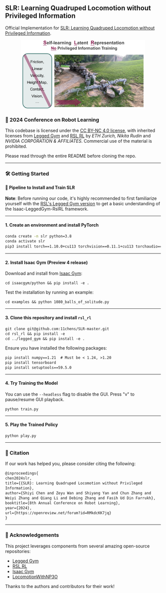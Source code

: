 ## SLR: Learning Quadruped Locomotion without Privileged Information

Official Implementation for [SLR: Learning Quadruped Locomotion without Privileged Information](https://11chens.github.io/SLR/).

<div align="center">   <img src="./imgs/main.png" alt="main" width="400" /> </div>

### 🌟 2024 Conference on Robot Learning

This codebase is licensed under the [CC BY-NC 4.0 license](https://creativecommons.org/licenses/by-nc/4.0/deed.en), with inherited licenses from [Legged Gym](training/legged_gym) and [RSL RL](training/rsl_rl) by _ETH Zurich, Nikita Rudin_ and _NVIDIA CORPORATION & AFFILIATES_. Commercial use of the material is prohibited.

Please read through the entire README before cloning the repo.

---

### 🛠️ Getting Started

#### 🚀 Pipeline to Install and Train SLR

**Note**: Before running our code, it's highly recommended to first familiarize yourself with the [RSL's Legged Gym version](https://github.com/leggedrobotics/legged_gym) to get a basic understanding of the Isaac-LeggedGym-RslRL framework.

---

#### 1. Create an environment and install PyTorch

```bash
conda create -n slr python=3.8
conda activate slr
pip3 install torch==1.10.0+cu113 torchvision==0.11.1+cu113 torchaudio==0.10.0+cu113 -f https://download.pytorch.org/whl/cu113/torch_stable.html
```

---

#### 2. Install Isaac Gym (Preview 4 release)

Download and install from [Isaac Gym](https://developer.nvidia.com/isaac-gym):

```
cd isaacgym/python && pip install -e .
```

Test the installation by running an example:

```
cd examples && python 1080_balls_of_solitude.py
```

---

#### 3. Clone this repository and install `rsl_rl`

```
git clone git@github.com:11chens/SLR-master.git
cd rsl_rl && pip install -e
cd ../legged_gym && pip install -e .
```

Ensure you have installed the following packages:

```
pip install numpy==1.21  # Must be < 1.24, >1.20
pip install tensorboard
pip install setuptools==59.5.0

```

---

#### 4. Try Training the Model

You can use the `--headless` flag to disable the GUI. Press "v" to pause/resume GUI playback.

```
python train.py
```

---

#### 5. Play the Trained Policy

```
python play.py
```

---

### 📑 Citation

If our work has helped you, please consider citing the following:

```
@inproceedings{
chen2024slr,
title={{SLR}: Learning Quadruped Locomotion without Privileged Information},
author={Shiyi Chen and Zeyu Wan and Shiyang Yan and Chun Zhang and Weiyi Zhang and Qiang Li and Debing Zhang and Fasih Ud Din Farrukh},
booktitle={8th Annual Conference on Robot Learning},
year={2024},
url={https://openreview.net/forum?id=RMkdcKK7jq}
}
```

---

### 👏 Acknowledgements

This project leverages components from several amazing open-source repositories:

- [Legged Gym](https://github.com/leggedrobotics/legged_gym)
- [RSL RL](https://github.com/leggedrobotics/rsl_rl)
- [Isaac Gym](https://developer.nvidia.com/isaac-gym)
- [LocomotionWithNP3O](https://github.com/zeonsunlightyu/LocomotionWithNP3O)

Thanks to the authors and contributors for their work!
